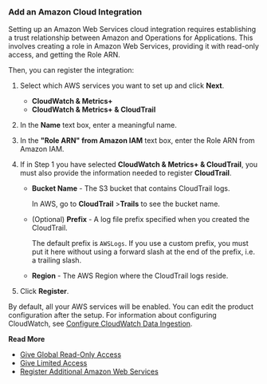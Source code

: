 ### Add an Amazon Cloud Integration

Setting up an Amazon Web Services cloud integration requires establishing a trust relationship between Amazon and Operations for Applications. This involves creating a role in Amazon Web Services, providing it with read-only access, and getting the Role ARN.

Then, you can register the integration:

1. Select which AWS services you want to set up and click **Next**.
    * **CloudWatch & Metrics+**
    * **CloudWatch & Metrics+ & CloudTrail**
2. In the **Name** text box, enter a meaningful name.
3. In the **"Role ARN" from Amazon IAM** text box, enter the Role ARN from Amazon IAM.
4. If in Step 1 you have selected **CloudWatch & Metrics+ & CloudTrail**, you must also provide the information needed to register **CloudTrail**.

   * **Bucket Name** - The S3 bucket that contains CloudTrail logs. 
   
     In AWS, go to **CloudTrail** &gt;**Trails** to see the bucket name.
   
   * (Optional) **Prefix** - A log file prefix specified when you created the CloudTrail. 
   
     The default prefix is `AWSLogs`. If you use a custom prefix, you must put it here without using a forward slash at the end of the prefix, i.e. a trailing slash.
   
   * **Region** - The AWS Region where the CloudTrail logs reside.

4. Click **Register**.

By default, all your AWS services will be enabled. You can edit the product configuration after the setup. For information about configuring CloudWatch, see [Configure CloudWatch Data Ingestion](https://docs.wavefront.com/integrations_aws_metrics.html#configuring-cloudwatch-data-ingestion).

**Read More**<br />
* [Give Global Read-Only Access](https://docs.wavefront.com/integrations_aws_overview.html#give-read-only-access-to-your-amazon-account-and-get-the-role-arn)
* [Give Limited Access](https://docs.wavefront.com/integrations_aws_overview.html#giving-limited-access)
* [Register Additional Amazon Web Services](https://docs.wavefront.com/integrations_aws_overview.html#register-additional-amazon-web-services)
